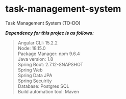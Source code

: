 # task-management-system
Task Management System (TO-DO)

***Dependency for this projec is as follows:***
> Angular CLI: 15.2.2 <br>
> Node: 18.15.0 <br>
> Package Manager: npm 9.6.4 <br>
> Java version: 1.8 <br>
> Spring Boot: 2.7.12-SNAPSHOT <br>
> Spring Web <br>
> Spring Data JPA<br>
> Spring Secuirity<br>
> Database: Postgres SQL<br>
> Build automation tool: Maven<br>
